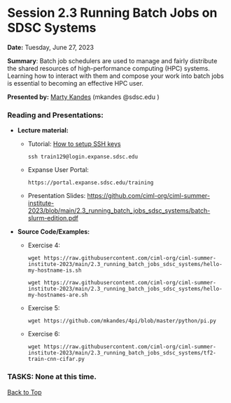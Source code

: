 # Session 2.3 Running Batch Jobs on SDSC Systems

**Date:** Tuesday, June 27, 2023

**Summary**: Batch job schedulers are used to manage and fairly distribute the shared resources of high-performance computing (HPC) systems. Learning how to interact with them and compose your work into batch jobs is essential to becoming an effective HPC user.

**Presented by:** [Marty Kandes](https://www.linkedin.com/in/marty-kandes-b53a34144/) (mkandes  @sdsc.edu ) 

### Reading and Presentations:
* **Lecture material:**
   * Tutorial: [How to setup SSH keys](https://github.com/sdsc/sdsc-summer-institute-2022/blob/main/2.5_data_management/SSH.md)
     ```
     ssh train129@login.expanse.sdsc.edu
     ```
   * Expanse User Portal:
     ```
     https://portal.expanse.sdsc.edu/training
     ```
   * Presentation Slides: https://github.com/ciml-org/ciml-summer-institute-2023/blob/main/2.3_running_batch_jobs_sdsc_systems/batch-slurm-edition.pdf
     
* **Source Code/Examples:**
   * Exercise 4:
     ```
     wget https://raw.githubusercontent.com/ciml-org/ciml-summer-institute-2023/main/2.3_running_batch_jobs_sdsc_systems/hello-my-hostname-is.sh
     ```
     ```
     wget https://raw.githubusercontent.com/ciml-org/ciml-summer-institute-2023/main/2.3_running_batch_jobs_sdsc_systems/hello-my-hostnames-are.sh
     ```
   * Exercise 5:
     ```
     wget https://github.com/mkandes/4pi/blob/master/python/pi.py
     ```
   * Exercise 6:
     ```
     wget https://raw.githubusercontent.com/ciml-org/ciml-summer-institute-2023/main/2.3_running_batch_jobs_sdsc_systems/tf2-train-cnn-cifar.py
     ```

### TASKS: None at this time.

[Back to Top](#top)
